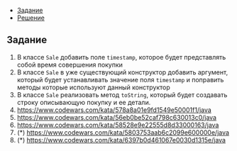 <!-- TOC -->

* [Задание](#задание)
* [Решение](src/main/java)

<!-- TOC -->

## Задание

1. В классе `Sale` добавить поле `timestamp`, которое будет представлять собой время совершения покупки
2. В классе `Sale` в уже существующий конструктор добавить аргумент, который будет устанавливать значение
   поля `timestamp` и поправить методы которые используют данный конструктор
3. В классе `Sale` реализовать метод `toString`, который будет создавать строку описывающую покупку и ее детали.
4. https://www.codewars.com/kata/578a8a01e9fd1549e50001f1/java
5. https://www.codewars.com/kata/56eb0be52caf798c630013c0/java
6. https://www.codewars.com/kata/58528e9e22555d8d33000163/java
7. (\*) https://www.codewars.com/kata/5803753aab6c2099e600000e/java
8. (\*) https://www.codewars.com/kata/6397b0d461067e0030d1315e/java